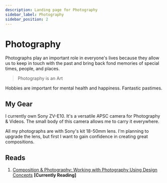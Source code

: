 ```yaml
---
description: Landing page for Photography
sidebar_label: Photography
sidebar_position: 2
---
```


# Photography

Photographs play an important role in everyone's lives because they allow us to keep in touch with the past and bring back fond memories of special times, people, and places.

> Photography is an Art

Hobbies are important for mental health and happiness. Fantastic pastimes.

## My Gear

I currently own Sony ZV-E10. It's a versatile APSC camera for Photography & Videos. The small body of this camera allows me to carry it everywhere.

All my photographs are with Sony's kit 18-50mm lens. I'm planning to upgrade the lens, but first I want to gain confidence in creating great compositions.

## Reads

1. [Composition & Photography: Working with Photography Using Design Concepts](https://www.goodreads.com/book/show/60071328-composition-photography) **[Currently Reading]**
